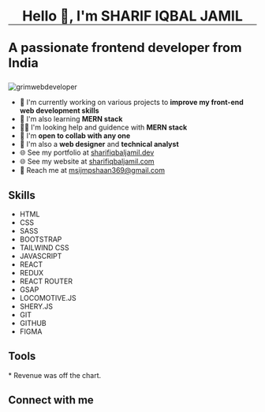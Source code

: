<div>
<h1 style="border-bottom: 1px solid black; text-align:center;">Hello 👋, I'm SHARIF IQBAL JAMIL</h1>

<h2>
<p style="font-size: 1.6rem; font-weight: 700;">A passionate frontend developer from India</p>
</h2>

<p style="text-align: left;"> <img src="https://komarev.com/ghpvc/?username=grimdeveloper&label=Profile%20views&color=3b82f6&style=flat" alt="grimwebdeveloper" /> </p>

<ul>
    <li>🤵 I'm currently working on various projects to <strong>improve my front-end web development skills</strong></li>
    <li>🧠 I'm also learning <strong>MERN stack</strong> </li>
    <li>👩‍🏫 I'm looking help and guidence with <strong>MERN stack</strong></li>
    <li>🤝 I'm <strong>open to collab with any one</strong></li>
    <li>🐂 I'm also a <strong>web designer</strong> and <strong>technical analyst</strong></li>
    <li>🌐 See my portfolio at <a href="https://sharifiqbaljamil.dev">sharifiqbaljamil.dev</a></li>
    <li>🌐 See my website at <a href="https://sharifiqbaljamil.com">sharifiqbaljamil.com</a></li>
    <li>📧 Reach me at <a href="mailto:msijmpshaan369@gmail.com">msijmpshaan369@gmail.com<a></li>
</ul>

<h2>Skills</h2>
<ul>
  <li>HTML</li>
  <li>CSS</li>
  <li>SASS</li>
  <li>BOOTSTRAP</li>
  <li>TAILWIND CSS</li>
  <li>JAVASCRIPT</li>
  <li>REACT</li>
  <li>REDUX</li>
  <li>REACT ROUTER</li>
  <li>GSAP</li>
  <li>LOCOMOTIVE.JS</li>
  <li>SHERY.JS</li>
  <li>GIT</li>
  <li>GITHUB</li>
  <li>FIGMA</li>
</ul>

<h2>Tools</h2>
* Revenue was off the chart.

<h2>Connect with me</h2>


<!--
<h2>GitHub Stats</h2>
<div style="display: grid; gap: 1rem;">
  <img src="https://github-readme-stats.vercel.app/api/top-langs?username=grimwebdeveloper&locale=en&hide_title=false&layout=compact&card_width=320&langs_count=10&theme=graywhite&hide_border=false&order=2" height="150" alt="languages graph"  />
  <img src="https://streak-stats.demolab.com?user=grimwebdeveloper&locale=en&mode=daily&theme=graywhite&hide_border=false&border_radius=5&order=3" height="150" alt="streak graph"  />
  <img src="https://github-readme-stats.vercel.app/api?username=grimwebdeveloper&hide_title=true&hide_rank=false&show_icons=true&include_all_commits=true&count_private=true&disable_animations=false&theme=graywhite&locale=en&hide_border=false&order=1&custom_title=%C2%A0" height="150" alt="stats graph"  />
  <img src="https://github-readme-activity-graph.vercel.app/graph?username=grimwebdeveloper&radius=16&theme=minimal&area=true&order=5&hide_title=true" height="150" alt="activity-graph graph"  />
</div>
-->

</div>
